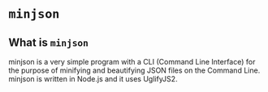 # `minjson`

## What is `minjson`

minjson is a very simple program with a CLI (Command Line Interface) for the purpose of
minifying and beautifying JSON files on the Command Line. minjson is written in Node.js
and it uses UglifyJS2.
